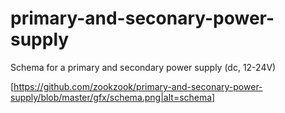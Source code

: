 # primary-and-seconary-power-supply
Schema for a primary and secondary power supply (dc, 12-24V)

[https://github.com/zookzook/primary-and-seconary-power-supply/blob/master/gfx/schema.png|alt=schema]
